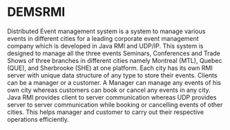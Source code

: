 # DEMSRMI
Distributed Event management system  is a system to manage various events in different cities for a leading corporate event management company which is developed in Java RMI and UDP/IP. This system is designed to manage all the three events Seminars, Conferences and Trade Shows of three branches in different cities namely Montreal (MTL), Quebec (QUE), and Sherbrooke (SHE) at one platform. Each city has its own RMI server with unique data structure of any type to store their events. 
Clients can be a manager or a customer. A Manager can manage any events of his own city whereas customers can book or cancel any events in any city. Java RMI provides client to server communication whereas UDP provides server to server communication while booking or cancelling events of other cities. This helps manager and customer to carry out their respective operations efficiently.
